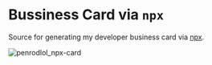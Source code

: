 # Bussiness Card via `npx`

Source for generating my developer business card via [npx](https://docs.npmjs.com/cli/v8/commands/npx).

![penrodlol_npx-card](https://user-images.githubusercontent.com/53282218/173211967-164fb748-2e15-489c-bb5e-b09f17bdede2.png)
